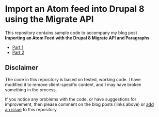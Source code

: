 # Import an Atom feed into Drupal 8 using the Migrate API

This repository contains sample code to accompany my blog post
**Importing an Atom Feed with the Drupal 8 Migrate API and Paragraphs**
- [Part 1](https://www.isovera.com/blog/importing-atom-feed-drupal-8-migrate-api-and-paragraphs-part-1)
- [Part 2](https://www.isovera.com/blog/importing-atom-feed-drupal-8-migrate-api-and-paragraphs-part-2)

## Disclaimer

The code in this repository is based on tested, working code. I have modified it to remove client-specific content, and I may have broken something in the process.

If you notice any problems with the code, or have suggestions for improvement, then please comment on the blog posts (links above) or [add an issue](https://github.com/isovera/atom_migrate/issues) to this repository.
